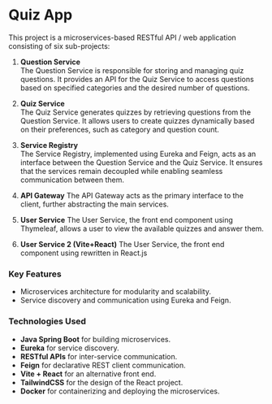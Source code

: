 # Quiz App

This project is a microservices-based RESTful API / web application consisting of six sub-projects:

1. **Question Service**  
    The Question Service is responsible for storing and managing quiz questions. It provides an API for the Quiz Service to access questions based on specified categories and the desired number of questions.

2. **Quiz Service**  
    The Quiz Service generates quizzes by retrieving questions from the Question Service. It allows users to create quizzes dynamically based on their preferences, such as category and question count.

3. **Service Registry**  
    The Service Registry, implemented using Eureka and Feign, acts as an interface between the Question Service and the Quiz Service. It ensures that the services remain decoupled while enabling seamless communication between them.

4. **API Gateway**
    The API Gateway acts as the primary interface to the client, further abstracting the main services.

5. **User Service**
    The User Service, the front end component using Thymeleaf, allows a user to view the available quizzes and answer them.

6. **User Service 2 (Vite+React)**
    The User Service, the front end component using rewritten in React.js

### Key Features
- Microservices architecture for modularity and scalability.
- Service discovery and communication using Eureka and Feign.

### Technologies Used
- **Java Spring Boot** for building microservices.
- **Eureka** for service discovery.
- **RESTful APIs** for inter-service communication.
- **Feign** for declarative REST client communication.
- **Vite + React** for an alternative front end.
- **TailwindCSS** for the design of the React project.
- **Docker** for containerizing and deploying the microservices.
